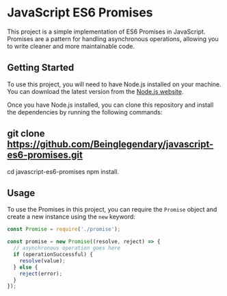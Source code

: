 # JavaScript ES6 Promises

This project is a simple implementation of ES6 Promises in JavaScript. Promises are a pattern for handling asynchronous operations, allowing you to write cleaner and more maintainable code.

## Getting Started

To use this project, you will need to have Node.js installed on your machine. You can download the latest version from the [Node.js website](https://nodejs.org/en/download/).

Once you have Node.js installed, you can clone this repository and install the dependencies by running the following commands:

## git clone https://github.com/Beinglegendary/javascript-es6-promises.git
cd javascript-es6-promises
npm install.

## Usage

To use the Promises in this project, you can require the `Promise` object and create a new instance using the `new` keyword:

```javascript
const Promise = require('./promise');

const promise = new Promise((resolve, reject) => {
  // asynchronous operation goes here
  if (operationSuccessful) {
    resolve(value);
  } else {
    reject(error);
  }
});



